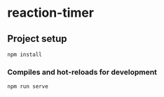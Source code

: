 # reaction-timer

## Project setup
```
npm install
```

### Compiles and hot-reloads for development
```
npm run serve
```

